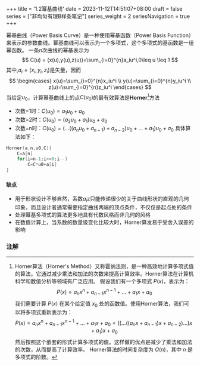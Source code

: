 +++
title = '1.2幂基曲线'
date = 2023-11-12T14:51:07+08:00
draft = false
series = ["非均匀有理B样条笔记"]
series_weight = 2
seriesNavigation = true
+++

幂基曲线（Power Basis Curve）是一种使用幂基函数（Power Basis Function）来表示的参数曲线。幂基曲线可以表示为一个多项式，这个多项式的基函数是一组幂函数。
一条$n$次曲线的幂基表示为
$$
C(u) = (x(u),y(u),z(u))=\sum_{i=0}^{n}a_iu^i,0\leq u \leq 1
$$
其中,$a_i=(x_i,y_i,z_i)$是矢量，因而
$$
\begin{cases}
    x(u)=\sum_{i=0}^{n}x_iu^i \\
    y(u)=\sum_{i=0}^{n}y_iu^i \\
    z(u)=\sum_{i=0}^{n}z_iu^i
\end{cases}
$$
当给定$u_0$，计算幂基曲线上的点$C(u_0)$的最有效算法是**Horner**[^1]方法
- 次数=1时：$C(u_0) = a_1u_0+a_0$
- 次数=2时：$C(u_0) = (a_2u_0+a_1)u_0+a_0$
- 次数=n时：$C(u_0) = (...((a_nu_0+a_{n-1})+a_{n-2})u_0+...+a_1)u_0+a_0$
具体算法如下：
```c
Horner(a,n,u0,C){
    C=a[n]
    for(i=n-1;i>=0;i--)
        C=C*u0+a[i]
}
```
#### 缺点
- 用于形状设计不够自然，系数$a_i$z只能传递很少的关于曲线形状的直观的几何印象，而且设计者通常需要指定曲线两端的顶点条件，不仅仅是起点处的条件
- 处理幂基多项式的算法更多地具有代数风格而非几何的风格
- 在数值计算上，当系数的数量级变化比较大时，Horner算发易于受舍入误差的影响
  
### 注解
[^1]:Horner算法（Horner's Method）又称霍纳法则，是一种高效地计算多项式值的算法。它通过减少乘法和加法的次数来提高计算效率。Horner算法在计算机科学和数值分析等领域有广泛应用。
假设我们有一个多项式 $P(x)$，表示为：
$$
P(x) = a_n x^n + a_{n-1} x^{n-1} + \dots + a_1 x + a_0
$$
我们需要计算 $P(x)$ 在某个给定值 $x_0$ 处的函数值。使用Horner算法，我们可以将多项式重新表示为：
$$
P(x) = a_n x^n + a_{n-1} x^{n-1} + \dots + a_1 x + a_0 = ((\dots ((a_n x + a_{n-1}) x + a_{n-2}) \dots ) x + a_1) x + a_0
$$
然后按照这个嵌套的形式计算多项式的值。这样做的优点是减少了乘法和加法的次数，从而提高了计算效率。
Horner算法的时间复杂度为 $O(n)$，其中 $n$ 是多项式的阶数。